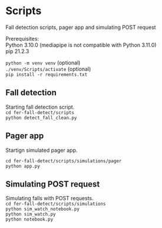 # Scripts 
Fall detection scripts, pager app and simulating POST request


Prerequisites:  
Python 3.10.0 (mediapipe is not compatible with Python 3.11.0)  
pip 21.2.3  

`python -m venv venv` (optional)  
`./venv/Scripts/activate` (optional)  
`pip install -r requirements.txt`  


## Fall detection
Starting fall detection script.  
`cd fer-fall-detect/scripts`  
`python detect_fall_clean.py`


## Pager app
Startign simulated pager app.

`cd fer-fall-detect/scripts/simulations/pager`   
`python app.py`

## Simulating POST request

Simulating falls with POST requests.  
`cd fer-fall-detect/scripts/simulations`  
`python sim_watch_notebook.py`  
`python sim_watch.py`  
`python notebook.py`   



